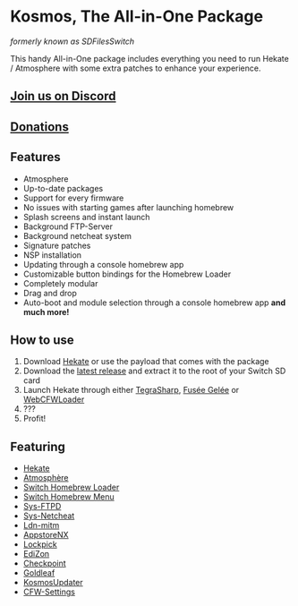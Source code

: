 Kosmos, The All-in-One Package
===========================
*formerly known as SDFilesSwitch*

This handy All-in-One package includes everything you need to run Hekate / Atmosphere with some extra patches to enhance your experience.

## [Join us on Discord](https://discord.gg/qbRAuy7)
## [Donations](https://www.patreon.com/atlasnx)

## Features
* Atmosphere
* Up-to-date packages
* Support for every firmware
* No issues with starting games after launching homebrew
* Splash screens and instant launch
* Background FTP-Server
* Background netcheat system
* Signature patches
* NSP installation
* Updating through a console homebrew app
* Customizable button bindings for the Homebrew Loader
* Completely modular
* Drag and drop
* Auto-boot and module selection through a console homebrew app
**and much more!**


## How to use
1. Download [Hekate](https://github.com/CTCaer/hekate/releases) or use the payload that comes with the package
2. Download the [latest release](https://github.com/AtlasNX/Kosmos/releases) and extract it to the root of your Switch SD card
3. Launch Hekate through either [TegraSharp](https://github.com/simontime/TegraSharp/releases), [Fusée Gelée](https://github.com/reswitched/fusee-launcher) or [WebCFWLoader](https://elijahzawesome.github.io/web-cfw-loader/)
4. ???
5. Profit!

## Featuring
* [Hekate](https://github.com/CTCaer/hekate)
* [Atmosphère](https://github.com/Atmosphere-NX/Atmosphere)
* [Switch Homebrew Loader](https://github.com/switchbrew/nx-hbloader)
* [Switch Homebrew Menu](https://github.com/switchbrew/nx-hbmenu)
* [Sys-FTPD](https://github.com/jakibaki/sys-ftpd)
* [Sys-Netcheat](https://github.com/jakibaki/sys-netcheat)
* [Ldn-mitm](https://github.com/spacemeowx2/ldn_mitm)
* [AppstoreNX](https://github.com/vgmoose/appstorenx)
* [Lockpick](https://github.com/shchmue/Lockpick)
* [EdiZon](https://github.com/thomasnet-mc/EdiZon)
* [Checkpoint](https://github.com/BernardoGiordano/Checkpoint)
* [Goldleaf](https://github.com/XorTroll/Goldleaf)
* [KosmosUpdater](https://github.com/StevenMattera/SDFilesUpdater)
* [CFW-Settings](https://github.com/AtlasNX/CFW-Settings)
